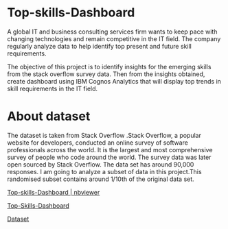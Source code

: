 # Top-skills-Dashboard

A global IT and business consulting services firm wants to keep pace with changing technologies and remain competitive in the IT field. The company regularly  analyze data to help identify top present and future skill requirements.

The objective of this project is to identify insights for the emerging skills from the stack overflow survey data. Then from the insights obtained, create dashboard using IBM Cognos Analytics that will display top trends in skill requirements in the IT field.

# About dataset 

The dataset is taken from Stack Overflow .Stack Overflow, a popular website for developers, conducted an online survey of software professionals across the world. It is the largest and most comprehensive survey of people who code around the world. 
The survey data was later open sourced by Stack Overflow. The data set has around 90,000 responses.
I am going to analyze a subset of data in this project.This randomised subset contains around 1/10th of the original data set.

[Top-skills-Dashboard | nbviewer](https://nbviewer.jupyter.org/github/Shreyas285/Top-skills-2021-Analysis/blob/main/Top_skills_2021_analysis.ipynb)

[Top-Skills-Dashboard](https://dataplatform.cloud.ibm.com/dashboards/3d6a7b5c-bc86-4ebb-958c-07bedeadf9c5/view/7f21a139378e099714c5eae4079d7f047e667655e0bb865688827b490b692297f0691497c87c195c8c130c61faed175a9a)

[Dataset](https://stackoverflow.blog/2019/04/09/the-2019-stack-overflow-developer-survey-results-are-in/ )
